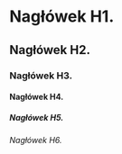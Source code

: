 <!DOCTYPE html>
<html>
     <head>
     </head>
     <body>
         <h1>Nagłówek H1.</h1>
         <h2>Nagłówek H2.</h2>
         <h3>Nagłówek H3.</h3>
         <h4>Nagłówek H4.</h4>
         <h5>Nagłówek H5.</h5>
         <h6>Nagłówek H6.</h6>
     </body>
</html>
